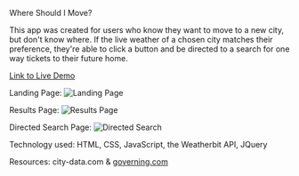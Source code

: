 Where Should I Move?

This app was created for users who know they want to move to a new city, but don't know where. If the live weather of a chosen city matches their preference, they're able to click a button and be directed to a search for one way tickets to their future home.

[Link to Live Demo](https://sarahdrew.github.io/where-should-i-move/)

Landing Page:
![Landing Page](https://github.com/sarahdrew/where-should-i-move/blob/gh-pages/Landing-Page.jpg?raw=true)

Results Page:
![Results Page](https://github.com/sarahdrew/where-should-i-move/blob/gh-pages/Results-Page.jpg?raw=true)

Directed Search Page:
![Directed Search](https://github.com/sarahdrew/where-should-i-move/blob/master/Directed-Search-Page.jpg?raw=true)

Technology used: HTML, CSS, JavaScript, the Weatherbit API, JQuery

Resources: city-data.com & [governing.com](http://www.governing.com/gov-data/census/median-age-county-population-map.html)
